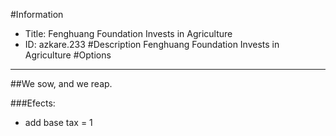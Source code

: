 #Information
 - Title: Fenghuang Foundation Invests in Agriculture
 - ID: azkare.233
#Description
Fenghuang Foundation Invests in Agriculture
#Options

___
##We sow, and we reap.

###Efects:<ul><li>add base tax = 1</li></ul>
